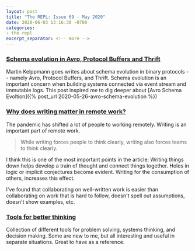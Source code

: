 ```yaml
---
layout: post
title: "The REPL: Issue 69 - May 2020"
date: 2020-06-03 13:16:30 -0700
categories:
- the repl
excerpt_separator: <!-- more -->
---
```


### [Schema evolution in Avro, Protocol Buffers and Thrift](https://martin.kleppmann.com/2012/12/05/schema-evolution-in-avro-protocol-buffers-thrift.html)

Martin Kelppmann goes writes about schema evolution in binary protocols -- namely Avro, Protocol Buffers, and Thrift. Schema evolution is an important concern when building systems connected via event stream and immutable logs. This post inspired me to dig deeper about [Avro Schema Evoltion]({% post_url 2020-05-26-avro-schema-evolution %})

### [Why does writing matter in remote work?](http://www.timcasasola.com/blog/writing)

The pandemic has shifted a lot of people to working remotely. Writing is an important part of remote work.

> While writing forces people to think clearly, writing also forces teams to think clearly.

I think this is one of the most important points in the article: Writing things down helps develop a train of thought and connect things together. Holes in logic or implicit conjectures become evident. Writing for the consumption of others, increases this effect.

I've found that collaborating on well-written work is easier than collaborating on work that is hard to follow, doesn't spell out assumptions, doesn't show examples, etc.

### [Tools for better thinking](https://untools.co/)

Collection of different tools for problem solving, systems thinking, and decision making. Some are new to me, but all interesting and useful in separate situations. Great to have as a reference.
